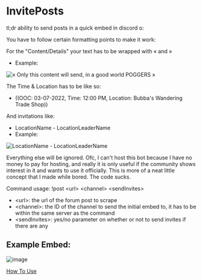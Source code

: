 # InvitePosts

tl;dr
ability to send posts in a quick embed in discord o:

You have to follow certain formatting points to make it work:

For the "Content/Details" your text has to be wrapped with « and »
 - Example: 

![« Only this content will send, in a good world POGGERS »](https://i.gyazo.com/631fa14296227e6560a1f7fa251c0fb0.png)

The Time & Location has to be like so:
 - ((OOC: 03-07-2022, Time: 12:00 PM, Location: Bubba's Wandering Trade Shop))

And invitations like:
 - LocationName - LocationLeaderName
 - Example: 

![LocationName - LocationLeaderName](https://i.gyazo.com/293caa8c8403c01b2b7476f446614513.png)

Everything else will be ignored.
Ofc, I can't host this bot because I have no money to pay for hosting, and really it is only useful if the community shows interest in it and wants to use it officially.
This is more of a neat little concept that I made while bored.
The code sucks.

Command usage:
!post \<url> \<channel> \<sendInvites>
 - \<url>: the url of the forum post to scrape
 - \<channel>: the ID of the channel to send the initial embed to, it has to be within the same server as the command
 - \<sendInvites>: yes/no parameter on whether or not to send invites if there are any

## Example Embed:

![image](https://user-images.githubusercontent.com/41644325/157138212-a230badf-74cd-4ce6-8b0b-94a748973085.png)

[How To Use](https://youtu.be/2FX4veS7Hi8)
